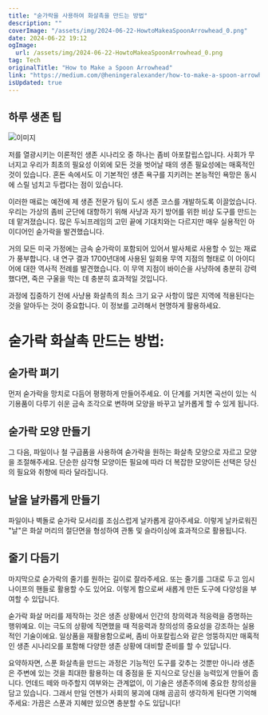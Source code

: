 ```yaml
---
title: "숟가락을 사용하여 화살촉을 만드는 방법"
description: ""
coverImage: "/assets/img/2024-06-22-HowtoMakeaSpoonArrowhead_0.png"
date: 2024-06-22 19:12
ogImage:
  url: /assets/img/2024-06-22-HowtoMakeaSpoonArrowhead_0.png
tag: Tech
originalTitle: "How to Make a Spoon Arrowhead"
link: "https://medium.com/@heningeralexander/how-to-make-a-spoon-arrowhead-7361e1b26a34"
isUpdated: true
---
```


## 하루 생존 팁

![이미지](/assets/img/2024-06-22-HowtoMakeaSpoonArrowhead_0.png)

저를 열광시키는 이론적인 생존 시나리오 중 하나는 좀비 아포칼립스입니다. 사회가 무너지고 우리가 최초의 필요성 이외에 모든 것을 벗어날 때의 생존 필요성에는 매혹적인 것이 있습니다. 혼돈 속에서도 이 기본적인 생존 욕구를 지키려는 본능적인 욕망은 동시에 스릴 넘치고 두렵다는 점이 있습니다.

이러한 매료는 예전에 제 생존 전문가 팀이 도시 생존 코스를 개발하도록 이끌었습니다. 우리는 가상의 좀비 군단에 대항하기 위해 사냥과 자기 방어를 위한 비상 도구를 만드는 데 맡겨졌습니다. 많은 두뇌프레임의 고민 끝에 기대치와는 다르지만 매우 실용적인 아이디어인 숟가락을 발견했습니다.

<!-- cozy-coder - 수평 -->

<ins class="adsbygoogle"
     style="display:block"
     data-ad-client="ca-pub-4877378276818686"
     data-ad-slot="1107185301"
     data-ad-format="auto"
     data-full-width-responsive="true"></ins>

<script>
     (adsbygoogle = window.adsbygoogle || []).push({});
</script>

거의 모든 미국 가정에는 금속 숟가락이 포함되어 있어서 발사체로 사용할 수 있는 재료가 풍부합니다. 내 연구 결과 1700년대에 사용된 일회용 무역 지점의 형태로 이 아이디어에 대한 역사적 전례를 발견했습니다. 이 무역 지점이 바이슨을 사냥하에 충분히 강력했다면, 죽은 구울을 막는 데 충분히 효과적일 것입니다.

과정에 집중하기 전에 사냥용 화살촉의 최소 크기 요구 사항이 많은 지역에 적용된다는 것을 알아두는 것이 중요합니다. 이 정보를 고려해서 현명하게 활용하세요.

# 숟가락 화살촉 만드는 방법:

## 숟가락 펴기

<!-- cozy-coder - 수평 -->

<ins class="adsbygoogle"
     style="display:block"
     data-ad-client="ca-pub-4877378276818686"
     data-ad-slot="1107185301"
     data-ad-format="auto"
     data-full-width-responsive="true"></ins>

<script>
     (adsbygoogle = window.adsbygoogle || []).push({});
</script>

먼저 숟가락을 망치로 다듬어 평평하게 만들어주세요. 이 단계를 거치면 곡선이 있는 식기용품이 다루기 쉬운 금속 조각으로 변하며 모양을 바꾸고 날카롭게 할 수 있게 됩니다.

## 숟가락 모양 만들기

그 다음, 파일이나 철 구급품을 사용하여 숟가락을 원하는 화살촉 모양으로 자르고 모양을 조절해주세요. 단순한 삼각형 모양이든 필요에 따라 더 복잡한 모양이든 선택은 당신의 필요와 취향에 따라 달라집니다.

## 날을 날카롭게 만들기

<!-- cozy-coder - 수평 -->

<ins class="adsbygoogle"
     style="display:block"
     data-ad-client="ca-pub-4877378276818686"
     data-ad-slot="1107185301"
     data-ad-format="auto"
     data-full-width-responsive="true"></ins>

<script>
     (adsbygoogle = window.adsbygoogle || []).push({});
</script>

파일이나 벽돌로 숟가락 모서리를 조심스럽게 날카롭게 갈아주세요. 이렇게 날카로워진 "날"은 화살 머리의 절단면을 형성하여 관통 및 슬라이싱에 효과적으로 활용됩니다.

## 줄기 다듬기

마지막으로 숟가락의 줄기를 원하는 길이로 잘라주세요. 또는 줄기를 그대로 두고 임시 나이프의 핸들로 활용할 수도 있어요. 이렇게 함으로써 새롭게 만든 도구에 다양성을 부여할 수 있답니다.

숟가락 화살 머리를 제작하는 것은 생존 상황에서 인간의 창의력과 적응력을 증명하는 행위예요. 이는 극도의 상황에 직면했을 때 적응력과 창의성의 중요성을 강조하는 실용적인 기술이에요. 일상품을 재활용함으로써, 좀비 아포칼립스와 같은 엉뚱하지만 매혹적인 생존 시나리오를 포함해 다양한 생존 상황에 대비할 준비를 할 수 있답니다.

<!-- cozy-coder - 수평 -->

<ins class="adsbygoogle"
     style="display:block"
     data-ad-client="ca-pub-4877378276818686"
     data-ad-slot="1107185301"
     data-ad-format="auto"
     data-full-width-responsive="true"></ins>

<script>
     (adsbygoogle = window.adsbygoogle || []).push({});
</script>

요약하자면, 스푼 화살촉을 만드는 과정은 기능적인 도구를 갖추는 것뿐만 아니라 생존은 주변에 있는 것을 최대한 활용하는 데 중점을 둔 지식으로 당신을 능력있게 만들어 줍니다. 언데드 떼와 마주할지 여부와는 관계없이, 이 기술은 생존주의에 중요한 창의성을 담고 있습니다. 그래서 만일 언젠가 사회의 붕괴에 대해 곰곰히 생각하게 된다면 기억해 주세요: 가끔은 스푼과 지혜만 있으면 충분할 수도 있답니다!
